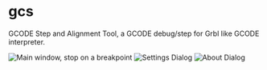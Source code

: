 gcs
===

GCODE Step and Alignment Tool, a GCODE debug/step for Grbl like GCODE interpreter.

![Main window, stop on a breakpoint](http://github.com/duembeg/gcs/tree/master/images/screenshoot/main_window.png "Main window, stop on a breakpoint")
![Settings Dialog](http://github.com/duembeg/gcs/tree/master/images/screenshoot/settings_dialog.png "Settings Dialog")
![About Dialog](http://github.com/duembeg/gcs/tree/master/images/screenshoot/about_box.png "About Dialog")
